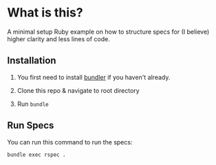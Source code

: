 # What is this?

A minimal setup Ruby example on how to structure specs for (I believe) higher clarity and less lines of code.

## Installation

1. You first need to install [bundler](https://bundler.io/) if you haven't already. 

2. Clone this repo & navigate to root directory

3. Run `bundle`

## Run Specs

You can run this command to run the specs:

```
bundle exec rspec .
```
